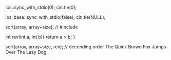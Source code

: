 ios::sync_with_stdio(0);
	cin.tie(0);

ios_base::sync_with_stdio(false);
    cin.tie(NULL);

sort(array, array+size); // #include <algorithm> 

int rev(int a, int b){
    return a > b;
}

sort(array, array+size, rev); // decending order
The Quick Brown Fox Jumps Over The Lazy Dog.